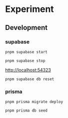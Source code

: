 
# Experiment

## Development

### supabase

```shell
pnpm supabase start
```

```shell
pnpm supabase stop
```

[http://localhost:54323](http://localhost:54323)

```shell
pnpm supabase db reset
```

### prisma

```shell
pnpm prisma migrate deploy
```

```shell
pnpm prisma db seed
```
